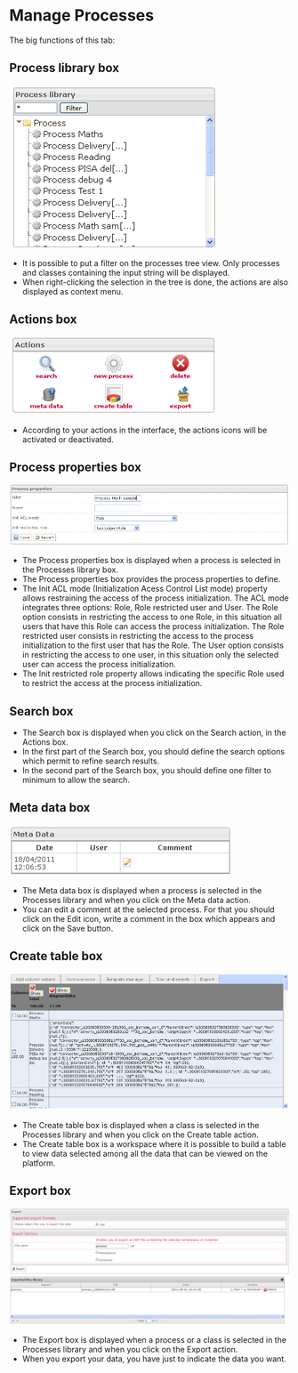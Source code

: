 <!--
created_at: '2011-04-22 09:44:13'
updated_at: '2013-03-13 14:27:06'
authors:
    - 'Jérôme Bogaerts'
contributors:
    - 'Franck Gismondi'
tags:
    - Processes
-->

Manage Processes
================

The big functions of this tab:

Process library box
-------------------

![](../resources/processes-library.png)

-   It is possible to put a filter on the processes tree view. Only processes and classes containing the input string will be displayed.
-   When right-clicking the selection in the tree is done, the actions are also displayed as context menu.

Actions box
-----------

![](../resources/processes-actions.png)

-   According to your actions in the interface, the actions icons will be activated or deactivated.

Process properties box
----------------------

![](../resources/processes-properties.png)

-   The Process properties box is displayed when a process is selected in the Processes library box.
-   The Process properties box provides the process properties to define.
-   The Init ACL mode (Initialization Acess Control List mode) property allows restraining the access of the process initialization. The ACL mode integrates three options: Role, Role restricted user and User. The Role option consists in restricting the access to one Role, in this situation all users that have this Role can access the process initialization. The Role restricted user consists in restricting the access to the process initialization to the first user that has the Role. The User option consists in restricting the access to one user, in this situation only the selected user can access the process initialization.
-   The Init restricted role property allows indicating the specific Role used to restrict the access at the process initialization.

Search box
----------

-   The Search box is displayed when you click on the Search action, in the Actions box.
-   In the first part of the Search box, you should define the search options which permit to refine search results.
-   In the second part of the Search box, you should define one filter to minimum to allow the search.

Meta data box
-------------

![](../resources/processes-metadata.png)

-   The Meta data box is displayed when a process is selected in the Processes library and when you click on the Meta data action.
-   You can edit a comment at the selected process. For that you should click on the Edit icon, write a comment in the box which appears and click on the Save button.

Create table box
----------------

![](../resources/processes-createtable.png)

-   The Create table box is displayed when a class is selected in the Processes library and when you click on the Create table action.
-   The Create table box is a workspace where it is possible to build a table to view data selected among all the data that can be viewed on the platform.

Export box
----------

![](../resources/processes-export.png)

-   The Export box is displayed when a process or a class is selected in the Processes library and when you click on the Export action.
-   When you export your data, you have just to indicate the data you want.


